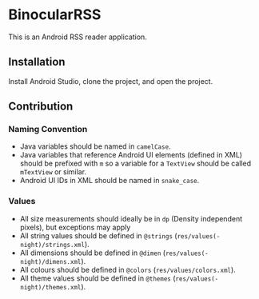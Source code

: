 # BinocularRSS

This is an Android RSS reader application.

## Installation

Install Android Studio, clone the project, and open the project.

## Contribution

### Naming Convention

- Java variables should be named in `camelCase`.
- Java variables that reference Android UI elements (defined in XML) should be prefixed with `m` so a variable for a `TextView` should be called `mTextView` or similar.
- Android UI IDs in XML should be named in `snake_case`.

### Values

- All size measurements should ideally be in `dp` (Density independent pixels), but exceptions may apply
- All string values should be defined in `@strings` (`res/values(-night)/strings.xml`).
- All dimensions should be defined in `@dimen` (`res/values(-night)/dimens.xml`).
- All colours should be defined in `@colors` (`res/values/colors.xml`).
- All theme values should be defined in `@themes` (`res/values(-night)/themes.xml`).